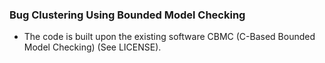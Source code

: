 ### Bug Clustering Using Bounded Model Checking

* The code is built upon the existing software CBMC (C-Based Bounded Model Checking) (See LICENSE). 
